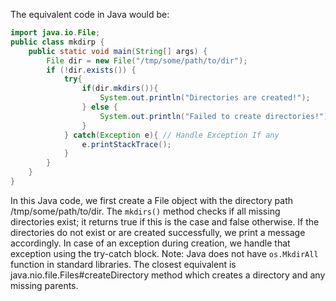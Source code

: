 The equivalent code in Java would be:
```java
import java.io.File;
public class mkdirp {
    public static void main(String[] args) {
        File dir = new File("/tmp/some/path/to/dir");
        if (!dir.exists()) {
            try{
                if(dir.mkdirs()){
                    System.out.println("Directories are created!");
                } else {
                    System.out.println("Failed to create directories!");
                }
            } catch(Exception e){ // Handle Exception If any
                e.printStackTrace();
            }
        }
    }
}
```
In this Java code, we first create a File object with the directory path /tmp/some/path/to/dir. The `mkdirs()` method checks if all missing directories exist; it returns true if this is the case and false otherwise. If the directories do not exist or are created successfully, we print a message accordingly. In case of an exception during creation, we handle that exception using the try-catch block.
Note: Java does not have `os.MkdirAll` function in standard libraries. The closest equivalent is java.nio.file.Files#createDirectory method which creates a directory and any missing parents.

